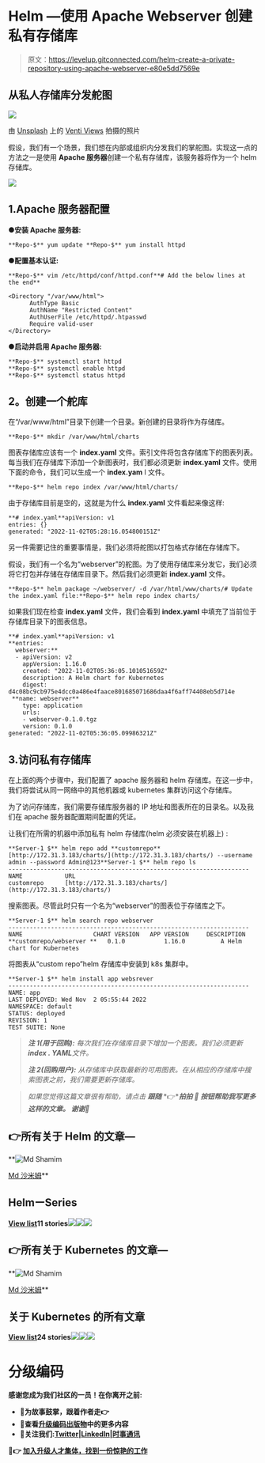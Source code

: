 # Helm —使用 Apache Webserver 创建私有存储库

> 原文：<https://levelup.gitconnected.com/helm-create-a-private-repository-using-apache-webserver-e80e5dd7569e>

## 从私人存储库分发舵图

![](img/4244771be1734b214108cb6bfe57cd4b.png)

由 [Unsplash](https://unsplash.com?utm_source=medium&utm_medium=referral) 上的 [Venti Views](https://unsplash.com/@ventiviews?utm_source=medium&utm_medium=referral) 拍摄的照片

假设，我们有一个场景，我们想在内部或组织内分发我们的掌舵图。实现这一点的方法之一是使用 **Apache 服务器**创建一个私有存储库，该服务器将作为一个 helm 存储库。

![](img/8f6aab87b2a7235acd6aeefc306aa90d.png)

## 1.Apache 服务器配置

**●安装 Apache 服务器:**

```
**Repo-$** yum update **Repo-$** yum install httpd
```

**●配置基本认证:**

```
**Repo-$** vim /etc/httpd/conf/httpd.conf**# Add the below lines at the end**

<Directory "/var/www/html">
      AuthType Basic
      AuthName "Restricted Content"
      AuthUserFile /etc/httpd/.htpasswd
      Require valid-user
</Directory>
```

**●启动并启用 Apache 服务器:**

```
**Repo-$** systemctl start httpd
**Repo-$** systemctl enable httpd
**Repo-$** systemctl status httpd
```

## **2。创建一个舵库**

在“/var/www/html”目录下创建一个目录。新创建的目录将作为存储库。

```
**Repo-$** mkdir /var/www/html/charts
```

图表存储库应该有一个 **index.yaml** 文件。索引文件将包含存储库下的图表列表。每当我们在存储库下添加一个新图表时，我们都必须更新 **index.yaml** 文件。使用下面的命令，我们可以生成一个 **index.yam** l 文件。

```
**Repo-$** helm repo index /var/www/html/charts/
```

由于存储库目前是空的，这就是为什么 **index.yaml** 文件看起来像这样:

```
**# index.yaml**apiVersion: v1
entries: {}
generated: "2022-11-02T05:28:16.054800151Z"
```

另一件需要记住的重要事情是，我们必须将舵图以打包格式存储在存储库下。

假设，我们有一个名为“webserver”的舵图。为了使用存储库来分发它，我们必须将它打包并存储在存储库目录下。然后我们必须更新 **index.yaml** 文件。

```
**Repo-$** helm package ~/webserver/ -d /var/html/www/charts/# Update the index.yaml file:**Repo-$** helm repo index charts/
```

如果我们现在检查 **index.yaml** 文件，我们会看到 **index.yaml** 中填充了当前位于存储库目录下的图表信息。

```
**# index.yaml**apiVersion: v1
**entries:
  webserver:**
  - apiVersion: v2
    appVersion: 1.16.0
    created: "2022-11-02T05:36:05.101051659Z"
    description: A Helm chart for Kubernetes
    digest: d4c08bc9cb975e4dcc0a486e4faace801685071686daa4f6aff74408eb5d714e
 **name: webserver**
    type: application
    urls:
    - webserver-0.1.0.tgz
    version: 0.1.0
generated: "2022-11-02T05:36:05.09986321Z"
```

## 3.访问私有存储库

在上面的两个步骤中，我们配置了 apache 服务器和 helm 存储库。在这一步中，我们将尝试从同一网络中的其他机器或 kubernetes 集群访问这个存储库。

为了访问存储库，我们需要存储库服务器的 IP 地址和图表所在的目录名。以及我们在 apache 服务器配置期间配置的凭证。

让我们在所需的机器中添加私有 helm 存储库(helm 必须安装在机器上) :

```
**Server-1 $** helm repo add **customrepo** [http://172.31.3.183/charts/](http://172.31.3.183/charts/) --username admin --password Admin@123**Server-1 $** helm repo ls
--------------------------------------------------------------------NAME            URL                        
customrepo      [http://172.31.3.183/charts/](http://172.31.3.183/charts/)
```

搜索图表。尽管此时只有一个名为“webserver”的图表位于存储库之下。

```
**Server-1 $** helm search repo webserver
--------------------------------------------------------------------
NAME                    CHART VERSION   APP VERSION     DESCRIPTION                
**customrepo/webserver **   0.1.0           1.16.0          A Helm chart for Kubernetes
```

将图表从“custom repo”helm 存储库中安装到 k8s 集群中。

```
**Server-1 $** helm install app websrever
--------------------------------------------------------------------
NAME: app
LAST DEPLOYED: Wed Nov  2 05:55:44 2022
NAMESPACE: default
STATUS: deployed
REVISION: 1
TEST SUITE: None
```

> ***注 1(用于回购):*** *每次我们在存储库目录下增加一个图表。我们必须更新****index . YAML****文件。*
> 
> ***注 2(回购用户):*** *从存储库中获取最新的可用图表。在从相应的存储库中搜索图表之前，我们需要更新存储库。*

> *如果您觉得这篇文章很有帮助，请点击* ***跟随*** *👉******拍拍*** *👏* *按钮帮助我写更多这样的文章。
> 谢谢🖤***

## **👉所有关于 Helm 的文章—**

**![Md Shamim](img/b46bdc53005abde6c6cb3e8ff0c200c3.png)

[Md 沙米姆](https://medium.com/@shamimice03?source=post_page-----e80e5dd7569e--------------------------------)** 

## **HelmーSeries**

**[View list](https://medium.com/@shamimice03/list/helmseries-6e2076d48ba8?source=post_page-----e80e5dd7569e--------------------------------)****11 stories****![](img/9ba5df61339b6f5d2ad01696050835e3.png)****![](img/74e4f8812ce0aceba2616e176b3021c2.png)****![](img/a734d6746ba78eda4d8d1347c4231bae.png)**

## **👉所有关于 Kubernetes 的文章—**

**![Md Shamim](img/b46bdc53005abde6c6cb3e8ff0c200c3.png)

[Md 沙米姆](https://medium.com/@shamimice03?source=post_page-----e80e5dd7569e--------------------------------)** 

## **关于 Kubernetes 的所有文章**

**[View list](https://medium.com/@shamimice03/list/all-articles-on-kubernetes-7ae1a0f96f3b?source=post_page-----e80e5dd7569e--------------------------------)****24 stories****![](img/f1050aa27a3ef03122558b1ba1de1f58.png)****![](img/f1c4131e92176033bce05392de197205.png)****![](img/27d4385154af67764cf37713dbbdc38e.png)**

# **分级编码**

**感谢您成为我们社区的一员！在你离开之前:**

*   **👏为故事鼓掌，跟着作者走👉**
*   **📰查看[升级编码出版物](https://levelup.gitconnected.com/?utm_source=pub&utm_medium=post)中的更多内容**
*   **🔔关注我们:[Twitter](https://twitter.com/gitconnected)|[LinkedIn](https://www.linkedin.com/company/gitconnected)|[时事通讯](https://newsletter.levelup.dev)**

**🚀👉 [**加入升级人才集体，找到一份惊艳的工作**](https://jobs.levelup.dev/talent/welcome?referral=true)**